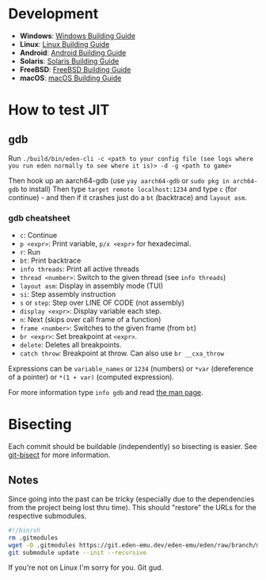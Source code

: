 # Development

* **Windows**: [Windows Building Guide](./docs/build/Windows.md)
* **Linux**: [Linux Building Guide](./docs/build/Linux.md)
* **Android**: [Android Building Guide](./docs/build/Android.md)
* **Solaris**: [Solaris Building Guide](./docs/build/Solaris.md)
* **FreeBSD**: [FreeBSD Building Guide](./docs/build/FreeBSD.md)
* **macOS**: [macOS Building Guide](./docs/build/macOS.md)

# How to test JIT

## gdb

Run `./build/bin/eden-cli -c <path to your config file (see logs where you run eden normally to see where it is)> -d -g <path to game>`

Then hook up an aarch64-gdb (use `yay aarch64-gdb` or `sudo pkg in arch64-gdb` to install)
Then type `target remote localhost:1234` and type `c` (for continue) - and then if it crashes just do a `bt` (backtrace) and `layout asm`.

### gdb cheatsheet

- `c`: Continue
- `p <expr>`: Print variable, `p/x <expr>` for hexadecimal.
- `r`: Run
- `bt`: Print backtrace
- `info threads`: Print all active threads
- `thread <number>`: Switch to the given thread (see `info threads`)
- `layout asm`: Display in assembly mode (TUI)
- `si`: Step assembly instruction
- `s` or `step`: Step over LINE OF CODE (not assembly)
- `display <expr>`: Display variable each step.
- `n`: Next (skips over call frame of a function)
- `frame <number>`: Switches to the given frame (from `bt`)
- `br <expr>`: Set breakpoint at `<expr>`.
- `delete`: Deletes all breakpoints.
- `catch throw`: Breakpoint at throw. Can also use `br __cxa_throw`

Expressions can be `variable_names` or `1234` (numbers) or `*var` (dereference of a pointer) or `*(1 + var)` (computed expression).

For more information type `info gdb` and read [the man page](https://man7.org/linux/man-pages/man1/gdb.1.html).

# Bisecting

Each commit should be buildable (independently) so bisecting is easier. See [git-bisect](https://git-scm.com/docs/git-bisect) for more information.

## Notes

Since going into the past can be tricky (especially due to the dependencies from the project being lost thru time). This should "restore" the URLs for the respective submodules.

```sh
#!/bin/sh
rm .gitmodules
wget -O .gitmodules https://git.eden-emu.dev/eden-emu/eden/raw/branch/master/.gitmodules
git submodule update --init --recursive
```

If you're not on Linux I'm sorry for you. Git gud.
